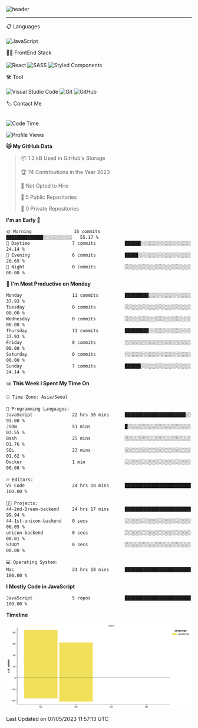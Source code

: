 ![header](https://capsule-render.vercel.app/api?type=waving&color=timeGradient&height=300&section=header&text=Welcome👋&animation=fadeIn&fontSize=55&fontAlignY=40&desc=minseo%20Github&descSize=30)

<hr />

📋 Languages<br /><br />
![JavaScript](https://img.shields.io/badge/javascript-%23323330.svg?style=for-the-badge&logo=javascript&logoColor=%23F7DF1E)

👨‍💻 FrontEnd Stack<br /><br />
![React](https://img.shields.io/badge/react-%2320232a.svg?style=for-the-badge&logo=react&logoColor=%2361DAFB)
![SASS](https://img.shields.io/badge/SASS-hotpink.svg?style=for-the-badge&logo=SASS&logoColor=white)
![Styled Components](https://img.shields.io/badge/styled--components-DB7093?style=for-the-badge&logo=styled-components&logoColor=white)

🛠 Tool<br /><br />
![Visual Studio Code](https://img.shields.io/badge/Visual%20Studio%20Code-0078d7.svg?style=for-the-badge&logo=visual-studio-code&logoColor=white)
![Git](https://img.shields.io/badge/git-%23F05033.svg?style=for-the-badge&logo=git&logoColor=white)
![GitHub](https://img.shields.io/badge/github-%23121011.svg?style=for-the-badge&logo=github&logoColor=white)

🏷 Contact Me<br /><br />




  <!--START_SECTION:waka-->
![Code Time](http://img.shields.io/badge/Code%20Time-218%20hrs%2025%20mins-blue)

![Profile Views](http://img.shields.io/badge/Profile%20Views-0-blue)

**🐱 My GitHub Data** 

> 📦 1.3 kB Used in GitHub's Storage 
 > 
> 🏆 74 Contributions in the Year 2023
 > 
> 🚫 Not Opted to Hire
 > 
> 📜 5 Public Repositories 
 > 
> 🔑 0 Private Repositories 
 > 
**I'm an Early 🐤** 

```text
🌞 Morning                16 commits          ██████████████░░░░░░░░░░░   55.17 % 
🌆 Daytime                7 commits           ██████░░░░░░░░░░░░░░░░░░░   24.14 % 
🌃 Evening                6 commits           █████░░░░░░░░░░░░░░░░░░░░   20.69 % 
🌙 Night                  0 commits           ░░░░░░░░░░░░░░░░░░░░░░░░░   00.00 % 
```
📅 **I'm Most Productive on Monday** 

```text
Monday                   11 commits          █████████░░░░░░░░░░░░░░░░   37.93 % 
Tuesday                  0 commits           ░░░░░░░░░░░░░░░░░░░░░░░░░   00.00 % 
Wednesday                0 commits           ░░░░░░░░░░░░░░░░░░░░░░░░░   00.00 % 
Thursday                 11 commits          █████████░░░░░░░░░░░░░░░░   37.93 % 
Friday                   0 commits           ░░░░░░░░░░░░░░░░░░░░░░░░░   00.00 % 
Saturday                 0 commits           ░░░░░░░░░░░░░░░░░░░░░░░░░   00.00 % 
Sunday                   7 commits           ██████░░░░░░░░░░░░░░░░░░░   24.14 % 
```


📊 **This Week I Spent My Time On** 

```text
🕑︎ Time Zone: Asia/Seoul

💬 Programming Languages: 
JavaScript               22 hrs 36 mins      ███████████████████████░░   93.00 % 
JSON                     51 mins             █░░░░░░░░░░░░░░░░░░░░░░░░   03.55 % 
Bash                     25 mins             ░░░░░░░░░░░░░░░░░░░░░░░░░   01.76 % 
SQL                      23 mins             ░░░░░░░░░░░░░░░░░░░░░░░░░   01.62 % 
Docker                   1 min               ░░░░░░░░░░░░░░░░░░░░░░░░░   00.08 % 

🔥 Editors: 
VS Code                  24 hrs 18 mins      █████████████████████████   100.00 % 

🐱‍💻 Projects: 
44-2nd-Dream-backend     24 hrs 17 mins      █████████████████████████   99.94 % 
44-1st-unicon-backend    0 secs              ░░░░░░░░░░░░░░░░░░░░░░░░░   00.05 % 
unicon-backend           0 secs              ░░░░░░░░░░░░░░░░░░░░░░░░░   00.01 % 
STUDY                    0 secs              ░░░░░░░░░░░░░░░░░░░░░░░░░   00.00 % 

💻 Operating System: 
Mac                      24 hrs 18 mins      █████████████████████████   100.00 % 
```

**I Mostly Code in JavaScript** 

```text
JavaScript               5 repos             █████████████████████████   100.00 % 
```



**Timeline**

![Lines of Code chart](https://raw.githubusercontent.com/minseoya/minseoya/main/assets/bar_graph.png)


 Last Updated on 07/05/2023 11:57:13 UTC
<!--END_SECTION:waka-->


